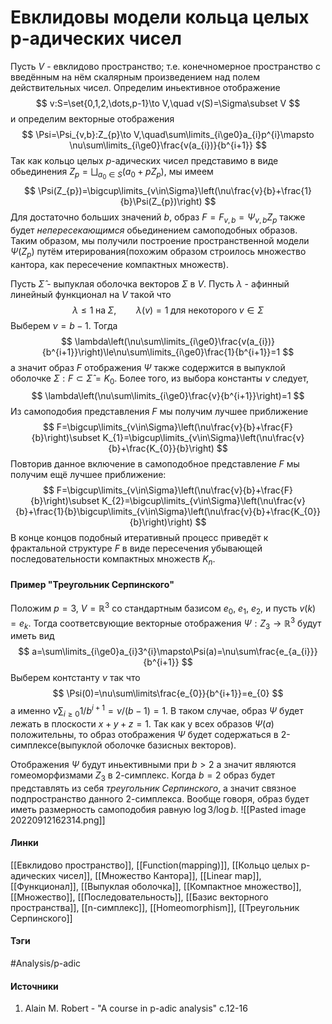 # Евклидовы модели кольца целых p-адических чисел
Пусть $V$ - евклидово пространство; т.е. конечномерное пространство с введённым на нём скалярным произведением над полем действительных чисел. Определим иньективное отображение
$$
v:S=\set{0,1,2,\dots,p-1}\to V,\quad v(S)=\Sigma\subset V
$$
и определим векторные отображения
$$
\Psi=\Psi_{v,b}:Z_{p}\to V,\quad\sum\limits_{i\ge0}a_{i}p^{i}\mapsto \nu\sum\limits_{i\ge0}\frac{v(a_{i})}{b^{i+1}}
$$
Так как кольцо целых $p$-адических чисел представимо в виде обьединения $Z_{p}=\bigsqcup_{a_{0}\in S}(a_{0}+pZ_{p})$, мы имеем
$$
\Psi(Z_{p})=\bigcup\limits_{v\in\Sigma}\left(\nu\frac{v}{b}+\frac{1}{b}\Psi(Z_{p})\right)
$$
Для достаточно больших значений $b$, образ $F=F_{v,b}=\Psi_{v,b}Z_{p}$ также будет *непересекающимся* обьединением самоподобных образов. Таким образом, мы получили построение пространственной модели $\Psi(Z_{p})$ путём итерирования(похожим образом строилось множество кантора, как пересечение компактных множеств).

Пусть $\widehat{\Sigma}$ - выпуклая оболочка векторов $\Sigma$ в $V$. Пусть $\lambda$ - афинный линейный функционал на $V$ такой что
$$
\lambda\le1\;\text{на}\;\Sigma,\qquad \lambda(v)=1\;\text{для некоторого}\;v\in\Sigma
$$
Выберем $\nu=b-1$. Тогда
$$
\lambda\left(\nu\sum\limits_{i\ge0}\frac{v(a_{i})}{b^{i+1}}\right)\le\nu\sum\limits_{i\ge0}\frac{1}{b^{i+1}}=1
$$
а значит образ $F$ отображения $\Psi$ также содержится в выпуклой оболочке $\Sigma:F\subset\widehat{\Sigma}=K_{0}$. Более того, из выбора константы $\nu$ следует, 
$$
\lambda\left(\nu\sum\limits_{i\ge0}\frac{v}{b^{i+1}}\right)=1
$$
Из самоподобия представления $F$ мы получим лучшее приближение
$$
F=\bigcup\limits_{v\in\Sigma}\left(\nu\frac{v}{b}+\frac{F}{b}\right)\subset K_{1}=\bigcup\limits_{v\in\Sigma}\left(\nu\frac{v}{b}+\frac{K_{0}}{b}\right)
$$
Повторив данное включение в самоподобное представление $F$ мы получим ещё лучшее приближение:
$$
F=\bigcup\limits_{v\in\Sigma}\left(\nu\frac{v}{b}+\frac{F}{b}\right)\subset K_{2}=\bigcup\limits_{v\in\Sigma}\left(\nu\frac{v}{b}+\frac{1}{b}\bigcup\limits_{v\in\Sigma}\left(\nu\frac{v}{b}+\frac{K_{0}}{b}\right)\right)
$$
В конце концов подобный итеративный процесс приведёт к фрактальной структуре $F$ в виде пересечения убывающей последовательности компактных множеств $K_{n}$.
#### Пример "Треугольник Серпинского"
Положим $p=3$, $V=\mathbb{R}^{3}$ со стандартным базисом $e_{0}$, $e_{1}$, $e_{2}$, и пусть $v(k)=e_{k}$. Тогда соответсвующие векторные отображения $\Psi:Z_{3}\to\mathbb{R}^{3}$ будут иметь вид
$$
a=\sum\limits_{i\ge0}a_{i}3^{i}\mapsto\Psi(a)=\nu\sum\frac{e_{a_{i}}}{b^{i+1}}
$$
Выберем контстанту $\nu$ так что
$$
\Psi(0)=\nu\sum\limits\frac{e_{0}}{b^{i+1}}=e_{0}
$$
а именно $\nu\sum_{i\ge0}1/b^{i+1}=\nu/(b-1)=1$. В таком случае, образ $\Psi$ будет лежать в плоскости $x+y+z=1$. Так как у всех образов $\Psi(a)$ положительны, то образ отображения $\Psi$ будет содержаться в 2-симплексе(выпуклой оболочке базисных векторов).

Отображения $\Psi$ будут иньективными при $b>2$ а значит являются гомеоморфизмами $Z_{3}$ в 2-симплекс. Когда $b=2$ образ будет представлять из себя *треугольник Серпинского*, а значит связное подпространство данного 2-симплекса. Вообще говоря, образ будет иметь размерность самоподобия равную $\log3/\log b$.
![[Pasted image 20220912162314.png]]
#### Линки
 [[Евклидово пространство]],
 [[Function(mapping)]],
 [[Кольцо целых p-адических чисел]],
 [[Множество Кантора]],
 [[Linear map]],
 [[Функционал]],
 [[Выпуклая оболочка]],
 [[Компактное множество]],
 [[Множество]],
 [[Последовательность]],
 [[Базис векторного пространства]],
 [[n-симплекс]],
 [[Homeomorphism]],
 [[Треугольник Серпинского]]
#### Тэги
 #Analysis/p-adic 
#### Источники
1. Alain M. Robert - "A course in p-adic analysis" c.12-16